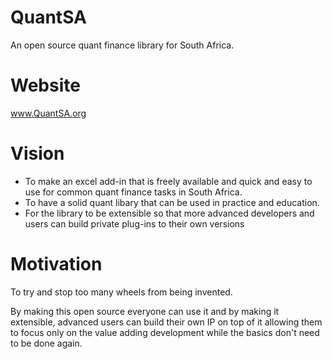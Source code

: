 # QuantSA
An open source quant finance library for South Africa.

# Website
www.QuantSA.org

# Vision
* To make an excel add-in that is freely available and quick and easy to use for common quant finance tasks in South Africa.  
* To have a solid quant libary that can be used in practice and education.
* For the library to be extensible so that more advanced developers and users can build private plug-ins to their own versions

# Motivation
To try and stop too many wheels from being invented.  

By making this open source everyone can use it and by making it extensible, advanced users can build their own IP on top of it allowing them to focus only on the value adding development while the basics don't need to be done again.
